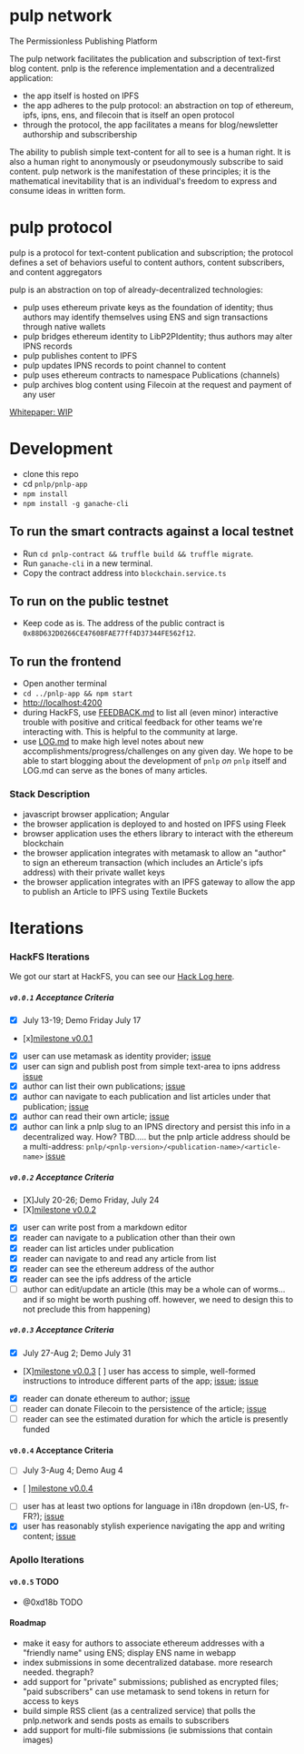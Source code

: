 # pulp network

The Permissionless Publishing Platform

The pulp network facilitates the publication and subscription of text-first blog content. pnlp is the reference implementation and a decentralized application:

- the app itself is hosted on IPFS
- the app adheres to the pulp protocol: an abstraction on top of ethereum, ipfs, ipns, ens, and filecoin that is itself an open protocol
- through the protocol, the app facilitates a means for blog/newsletter authorship and subscribership

The ability to publish simple text-content for all to see is a human right. It is also a human right to anonymously or pseudonymously subscribe to said content. pulp network is the manifestation of these principles; it is the mathematical inevitability that is an individual's freedom to express and consume ideas in written form.

# pulp protocol

pulp is a protocol for text-content publication and subscription; the protocol defines a set of behaviors useful to content authors, content subscribers, and content aggregators

pulp is an abstraction on top of already-decentralized technologies:

- pulp uses ethereum private keys as the foundation of identity; thus authors may identify themselves using ENS and sign transactions through native wallets
- pulp bridges ethereum identity to LibP2PIdentity; thus authors may alter IPNS records
- pulp publishes content to IPFS
- pulp updates IPNS records to point channel to content
- pulp uses ethereum contracts to namespace Publications (channels)
- pulp archives blog content using Filecoin at the request and payment of any user

[Whitepaper: WIP](https://github.com/pnlp-network/pnlp/blob/master/WHITEPAPER.md)

# Development

- clone this repo
- cd `pnlp/pnlp-app`
- `npm install`
- `npm install -g ganache-cli`

## To run the smart contracts against a local testnet

- Run `cd pnlp-contract && truffle build && truffle migrate`.
- Run `ganache-cli` in a new terminal.
- Copy the contract address into `blockchain.service.ts`

## To run on the public testnet

- Keep code as is. The address of the public contract is `0x88D632D0266CE47608FAE77ff4D37344FE562f12`.

## To run the frontend

- Open another terminal
- `cd ../pnlp-app && npm start`
- [http://localhost:4200](http://localhost:4200)
- during HackFS, use [FEEDBACK.md](https://github.com/pnlp-network/pnlp/blob/master/FEEDBACK.md) to list all (even minor) interactive trouble with positive and critical feedback for other teams we're interacting with. This is helpful to the community at large.
- use [LOG.md](https://github.com/pnlp-network/pnlp/blob/master/LOG.md) to make high level notes about new accomplishments/progress/challenges on any given day. We hope to be able to start blogging about the development of `pnlp` _on_ `pnlp` itself and LOG.md can serve as the bones of many articles.

### Stack Description

- javascript browser application; Angular
- the browser application is deployed to and hosted on IPFS using Fleek
- browser application uses the ethers library to interact with the ethereum blockchain
- the browser application integrates with metamask to allow an "author" to sign an ethereum transaction (which includes an Article's ipfs address) with their private wallet keys
- the browser application integrates with an IPFS gateway to allow the app to publish an Article to IPFS using Textile Buckets

# Iterations

### HackFS Iterations

We got our start at HackFS, you can see our [Hack Log here](https://github.com/pnlp-network/pnlp/blob/master/LOG.md).

##### `v0.0.1` Acceptance Criteria

- [x] July 13-19; Demo Friday July 17
- [x][milestone v0.0.1](https://github.com/pnlp-network/pnlp/milestone/1)
- [x] user can use metamask as identity provider; [issue](https://github.com/pnlp-network/pnlp/issues/10)
- [x] user can sign and publish post from simple text-area to ipns address [issue](https://github.com/pnlp-network/pnlp/issues/11)
- [x] author can list their own publications; [issue](https://github.com/pnlp-network/pnlp/issues/21)
- [x] author can navigate to each publication and list articles under that publication; [issue](https://github.com/pnlp-network/pnlp/issues/22)
- [x] author can read their own article; [issue](https://github.com/pnlp-network/pnlp/issues/23)
- [x] author can link a pnlp slug to an IPNS directory and persist this info in a decentralized way. How? TBD..... but the pnlp article address should be a multi-address: `pnlp/<pnlp-version>/<publication-name>/<article-name>` [issue](https://github.com/pnlp-network/pnlp/issues/24)

##### `v0.0.2` Acceptance Criteria

- [X]July 20-26; Demo Friday, July 24
- [X][milestone v0.0.2](https://github.com/pnlp-network/pnlp/milestone/2)
- [x] user can write post from a markdown editor
- [x] reader can navigate to a publication other than their own
- [x] reader can list articles under publication
- [x] reader can navigate to and read any article from list
- [x] reader can see the ethereum address of the author
- [x] reader can see the ipfs address of the article
- [ ] author can edit/update an article (this may be a whole can of worms... and if so might be worth pushing off. however, we need to design this to not preclude this from happening)

##### `v0.0.3` Acceptance Criteria

- [x] July 27-Aug 2; Demo July 31
- [X][milestone v0.0.3](https://github.com/pnlp-network/pnlp/milestone/3)
  [ ] user has access to simple, well-formed instructions to introduce different parts of the app; [issue](https://github.com/pnlp-network/pnlp/issues/14); [issue](https://github.com/pnlp-network/pnlp/issues/new)
- [x] reader can donate ethereum to author; [issue](https://github.com/pnlp-network/pnlp/issues/14)
- [ ] reader can donate Filecoin to the persistence of the article; [issue](https://github.com/pnlp-network/pnlp/issues/17)
- [ ] reader can see the estimated duration for which the article is presently funded

#### `v0.0.4` Acceptance Criteria

- [ ] July 3-Aug 4; Demo Aug 4
- [ ][milestone v0.0.4](https://github.com/pnlp-network/pnlp/milestone/4)
- [ ] user has at least two options for language in i18n dropdown (en-US, fr-FR?); [issue](https://github.com/pnlp-network/pnlp/issues/15)
- [x] user has reasonably stylish experience navigating the app and writing content; [issue](https://github.com/pnlp-network/pnlp/issues/16)

### Apollo Iterations

#### `v0.0.5` TODO

- @0xd18b TODO

#### Roadmap

- make it easy for authors to associate ethereum addresses with a "friendly name" using ENS; display ENS name in webapp
- index submissions in some decentralized database. more research needed. thegraph?
- add support for "private" submissions; published as encrypted files; "paid subscribers" can use metamask to send tokens in return for access to keys
- build simple RSS client (as a centralized service) that polls the pnlp.network and sends posts as emails to subscribers
- add support for multi-file submissions (ie submissions that contain images)
